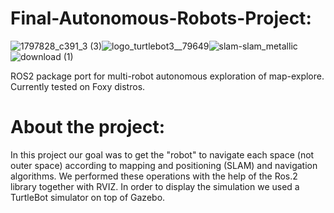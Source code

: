 # Final-Autonomous-Robots-Project:
![1797828_c391_3 (3)](https://user-images.githubusercontent.com/73976733/179217929-e384055e-46cf-44dc-b9ee-01a367a8aaa7.jpg)![logo_turtlebot3__79649](https://user-images.githubusercontent.com/73976733/179218124-36d5a364-d293-45b6-8443-178f36cc582a.jpg)![slam-slam_metallic](https://user-images.githubusercontent.com/73976733/179218471-b4c86aa8-9131-4b36-bcb1-532d21c905d6.gif)![download (1)](https://user-images.githubusercontent.com/73976733/179221756-40aa5078-2623-4ece-9090-1a54552dc7ec.jpg)

ROS2 package port for multi-robot autonomous exploration of map-explore. Currently tested on Foxy distros.
# About the project:
In this project our goal was to get the "robot" to navigate each space (not outer space) according to mapping and positioning (SLAM) and navigation algorithms.
We performed these operations with the help of the Ros.2 library together with RVIZ.
In order to display the simulation we used a TurtleBot simulator on top of Gazebo.



